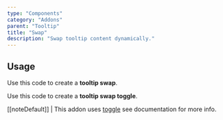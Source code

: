 ```yaml
---
type: "Components"
category: "Addons"
parent: "Tooltip"
title: "Swap"
description: "Swap tooltip content dynamically."
---
```


## Usage

Use this code to create a **tooltip swap**.

<demo>
  <demoinline src="demos/components/addons/tooltip/swap-click">
  </demoinline>
</demo>

Use this code to create a **tooltip swap toggle**.

[[noteDefault]]
| This addon uses [toggle](/components/core/tooltip) see documentation for more info.

<demo>
  <demoinline src="demos/components/addons/tooltip/swap-toggle">
  </demoinline>
</demo>
